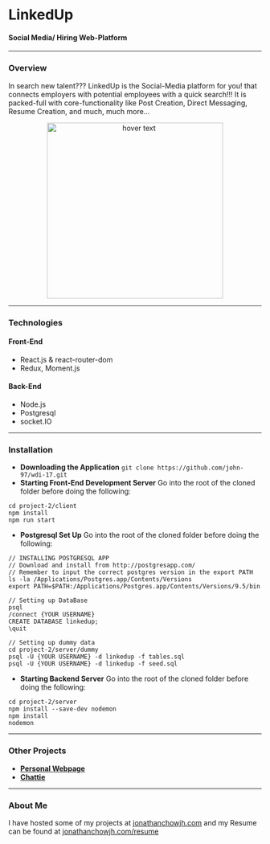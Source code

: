 
# LinkedUp
#### Social Media/ Hiring Web-Platform

---

### Overview
 In search new talent??? LinkedUp is the Social-Media platform for you! that connects employers with potential employees with a quick search!!! It is packed-full with core-functionality like Post Creation, Direct Messaging, Resume Creation, and much, much more…

<p align="center">
  <img src="https://i.imgur.com/UpsNCQR.png?1" width="350" title="hover text">
</p>

---

### Technologies
#### Front-End 
* React.js & react-router-dom
* Redux, Moment.js
#### Back-End
* Node.js
* Postgresql
* socket.IO

---

### Installation
* **Downloading the Application** 
```git clone https://github.com/john-97/wdi-17.git```
* **Starting Front-End Development Server** 
Go into the root of the cloned folder before doing the following:
```
cd project-2/client
npm install
npm run start
```

* **Postgresql Set Up**
Go into the root of the cloned folder before doing the following:
```
// INSTALLING POSTGRESQL APP
// Download and install from http://postgresapp.com/
// Remember to input the correct postgres version in the export PATH
ls -la /Applications/Postgres.app/Contents/Versions
export PATH=$PATH:/Applications/Postgres.app/Contents/Versions/9.5/bin

// Setting up DataBase
psql
/connect {YOUR USERNAME}
CREATE DATABASE linkedup;
\quit

// Setting up dummy data
cd project-2/server/dummy
psql -U {YOUR USERNAME} -d linkedup -f tables.sql
psql -U {YOUR USERNAME} -d linkedup -f seed.sql
```
* **Starting Backend Server**
Go into the root of the cloned folder before doing the following:
```
cd project-2/server
npm install --save-dev nodemon
npm install
nodemon
```

---

### Other Projects
* **[Personal Webpage](https://jonathanchowjh.com)**
* **[Chattie](https://github.com/john-97/wdi-17/tree/master/project-4)**

---

### About Me
I have hosted some of my projects at [jonathanchowjh.com](https://jonathanchowjh.com) and my Resume can be found at [jonathanchowjh.com/resume](https://jonathanchowjh.com/resume)


